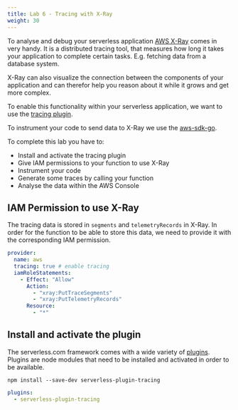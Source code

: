 ```yaml
---
title: Lab 6 - Tracing with X-Ray
weight: 30
---
```

To analyse and debug your serverless application [AWS X-Ray](https://aws.amazon.com/xray/) 
comes in very handy. It is a distributed tracing tool, that measures 
how long it takes your application to complete certain tasks. 
E.g. fetching data from a database system.

X-Ray can also visualize the connection between the components of your application
and can therefor help you reason about it while it grows and get more complex.

To enable this functionality within your serverless application, we want to use
the [tracing plugin](https://www.npmjs.com/package/serverless-plugin-tracing).

To instrument your code to send data to X-Ray we use the [aws-sdk-go](https://aws.amazon.com/sdk-for-go/).

To complete this lab you have to:

 - Install and activate the tracing plugin
 - Give IAM permissions to your function to use X-Ray
 - Instrument your code
 - Generate some traces by calling your function
 - Analyse the data within the AWS Console

## IAM Permission to use X-Ray

The tracing data is stored in `segments` and `telemetryRecords` in X-Ray. In order for
the function to be able to store this data, we need to provide 
it with the corresponding IAM permission.  

```yaml
provider:
  name: aws
  tracing: true # enable tracing 
  iamRoleStatements:
    - Effect: "Allow" 
      Action:
        - "xray:PutTraceSegments"
        - "xray:PutTelemetryRecords"
      Resource:
        - "*"
```

## Install and activate the plugin

The serverless.com framework comes with a wide variety of [plugins](https://github.com/serverless/plugins).
Plugins are node modules that need to be installed and activated in order to be available.

```
npm install --save-dev serverless-plugin-tracing
```

```yaml
plugins:
  - serverless-plugin-tracing
```
